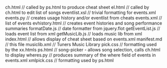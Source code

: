 ch.html // called by ps.html to produce cheat sheet
el.html // called by ch.html to edit list of songs
eventlist.xsl // trivial formatting for events.xml
events.py // creates usage history and/or eventlist from cheats
events.xml // list of events 
evhistory.html // creates event histories and song performance summaries
formatDate.js // date formatter from jquery.flot
getEventList.js // loads event list from xml
getMusicLib.js // loads music lib from xml
index.html // allows display of cheat sheet based on events.xml
manifest.md // this file
musiclib.xml // Tuners Music Library
pick.css // formatting used by the xx.htmls
ps.html // song-picker - allows song selection, calls ch.html to display
wheres.py // produces summary of the where field of events in events.xml
xmlpick.css // formatting used by ps.html

